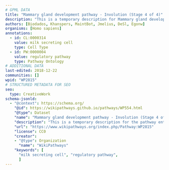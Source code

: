```yaml
---
# GPML DATA
title: "Mammary gland development pathway - Involution (Stage 4 of 4)"
description: "This is a temporary description for Mammary gland development pathway - Involution (Stage 4 of 4)"
authors: [Biodados, Khanspers, MaintBot, Jmelius, DeSl, Egonw]
organisms: [Homo sapiens]
annotations:
  - id: CL:0000314
    value: milk secreting cell
    type: Cell Type
  - id: PW:0000004
    value: regulatory pathway
    type: Pathway Ontology
# ADDITIONAL DATA
last-edited: 2018-12-22
communities: []
wpid: "WP2815"
# STRUCTURED METADATA FOR SEO
seo:
  type: CreativeWork
schema-jsonld:
  - "@context": https://schema.org/
    "@id": https://wikipathways.github.io/pathways/WP554.html
    "@type": Dataset
    "name": "Mammary gland development pathway - Involution (Stage 4 of 4)"
    "description": "This is a temporary description for the pathway entitled: Mammary gland development pathway - Involution (Stage 4 of 4)"
    "url": "https://www.wikipathways.org/index.php/Pathway:WP2815"
    "license": CC0
    "creator":
    - "@type": Organization
      "name": "WikiPathways"
    "keywords": [
      "milk secreting cell", "regulatory pathway",
      ]
---
```

